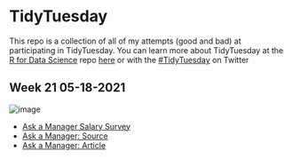 # TidyTuesday
 
This repo is a collection of all of my attempts (good and bad) at participating in TidyTuesday. You can learn more about TidyTuesday at the [R for Data Science](https://github.com/rfordatascience) repo [here](https://github.com/rfordatascience/tidytuesday) or with the [#TidyTuesday](https://twitter.com/search?q=%23TidyTuesday) on Twitter

## Week 21 05-18-2021

![image](https://user-images.githubusercontent.com/2274317/118896556-5c315a00-b8bd-11eb-9c5f-ba09388ec5bc.png)


* [Ask a Manager Salary Survey](data/2021/2021-05-18/readme.md)
* [Ask a Manager: Source](https://docs.google.com/spreadsheets/d/1IPS5dBSGtwYVbjsfbaMCYIWnOuRmJcbequohNxCyGVw/edit?resourcekey#gid=1625408792)
* [Ask a Manager: Article](https://www.askamanager.org/2021/05/some-findings-from-24000-peoples-salaries.html)
